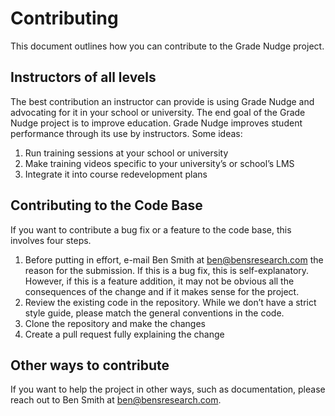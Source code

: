 # Contributing

This document outlines how you can contribute to the Grade Nudge project.

## Instructors of all levels

The best contribution an instructor can provide is using Grade Nudge and advocating for it in your school or university.  The end goal of the Grade Nudge project is to improve education.  Grade Nudge improves student performance through its use by instructors.  Some ideas:

1. Run training sessions at your school or university
2. Make training videos specific to your university’s or school’s LMS
3. Integrate it into course redevelopment plans

## Contributing to the Code Base

If you want to contribute a bug fix or a feature to the code base, this involves four steps.  

1. Before putting in effort, e-mail Ben Smith at ben@bensresearch.com the reason for the submission.  If this is a bug fix, this is self-explanatory.  However, if this is a feature addition, it may not be obvious all the consequences of the change and if it makes sense for the project.
2. Review the existing code in the repository.  While we don’t have a strict style guide, please match the general conventions in the code.
3. Clone the repository and make the changes
4. Create a pull request fully explaining the change

## Other ways to contribute

If you want to help the project in other ways, such as documentation, please reach out to Ben Smith at ben@bensresearch.com.
